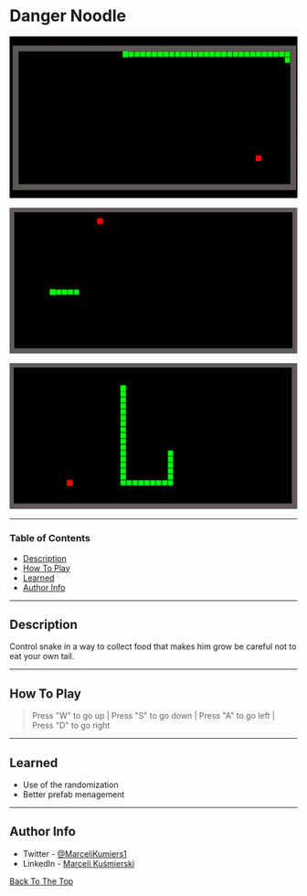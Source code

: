 # Danger Noodle

![GIF](Docs/game.gif)

![1](Docs/Screenshot_1.png)

![2](Docs/Screenshot_2.png)



---

### Table of Contents


- [Description](#description)
- [How To Play](#how-to-play)
- [Learned](#learned)
- [Author Info](#author-info)

---

## Description
Control snake in a way to collect food that makes him grow be careful not to eat your own tail.



---

## How To Play
> Press "W" to go up | Press "S" to go down | Press "A" to go left | Press "D" to go right 


---

## Learned 
- Use of the randomization 
- Better prefab menagement





---


## Author Info

- Twitter - [@MarceliKumiers1](https://twitter.com/MarceliKumiers1)
- LinkedIn - [Marceli Kuśmierski](https://www.linkedin.com/in/marceli-ku%C5%9Bmierski-321969165/)

[Back To The Top](#Danger-Noodle)
